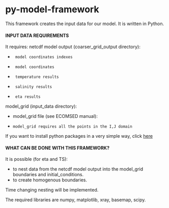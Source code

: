 # py-model-framework 
This framework creates the input data for our model.
It is written in Python.

#### INPUT DATA REQUIREMENTS
It requires:
netcdf model output (coarser\_grid\_output directory):
*      model coordinates indexes
*      model coordinates
*      temperature results
*      salinity results
*      eta results

model\_grid (input\_data directory):
*    model\_grid file (see ECOMSED manual):
*     model_grid requires all the points in the I,J domain 

If you want to install python packages in a very simple way, click [here](docs/python_install.md)

#### WHAT CAN BE DONE WITH THIS FRAMEWORK?
It is possible (for eta and TS):
*  to nest data from the netcdf model output into the model\_grid boundaries and initial\_conditions.
*  to create homogenous boundaries.

Time changing nesting will be implemented. 

The required libraries are numpy, matplotlib, xray, basemap, scipy. 


